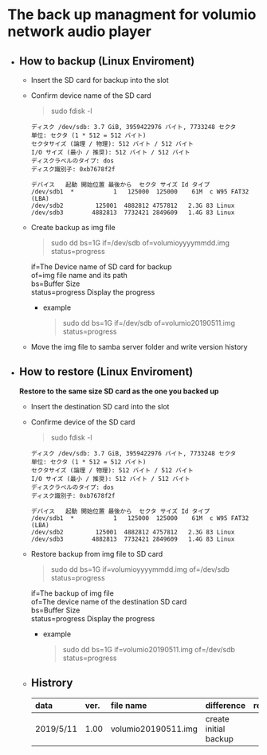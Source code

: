 # The back up managment for volumio network audio player

- ## How to backup (Linux Enviroment)
    - Insert the SD card for backup into the slot
    - Confirm device name of the SD card   
        >  sudo fdisk -l

        ~~~
        ディスク /dev/sdb: 3.7 GiB, 3959422976 バイト, 7733248 セクタ
        単位: セクタ (1 * 512 = 512 バイト)
        セクタサイズ (論理 / 物理): 512 バイト / 512 バイト
        I/O サイズ (最小 / 推奨): 512 バイト / 512 バイト
        ディスクラベルのタイプ: dos
        ディスク識別子: 0xb7678f2f

        デバイス   起動 開始位置 最後から  セクタ サイズ Id タイプ
        /dev/sdb1  *           1   125000  125000    61M  c W95 FAT32 (LBA)
        /dev/sdb2         125001  4882812 4757812   2.3G 83 Linux
        /dev/sdb3        4882813  7732421 2849609   1.4G 83 Linux
        ~~~

    - Create backup as img file
        > sudo dd bs=1G if=/dev/sdb of=volumioyyyymmdd.img status=progress   

        if=The Device name of SD card for backup   
        of=img file name and its path   
        bs=Buffer Size   
        status=progress Display the progress   
        - example   
            > sudo dd bs=1G if=/dev/sdb of=volumio20190511.img status=progress

    - Move the img file to samba server folder and write version history    
    
- ## How to restore (Linux Enviroment)
    **Restore to the same size SD card as the one you backed up**
    - Insert the destination SD card into the slot
    - Confirme device of the SD card   
        >  sudo fdisk -l

        ~~~
        ディスク /dev/sdb: 3.7 GiB, 3959422976 バイト, 7733248 セクタ
        単位: セクタ (1 * 512 = 512 バイト)
        セクタサイズ (論理 / 物理): 512 バイト / 512 バイト
        I/O サイズ (最小 / 推奨): 512 バイト / 512 バイト
        ディスクラベルのタイプ: dos
        ディスク識別子: 0xb7678f2f

        デバイス   起動 開始位置 最後から  セクタ サイズ Id タイプ
        /dev/sdb1  *           1   125000  125000    61M  c W95 FAT32 (LBA)
        /dev/sdb2         125001  4882812 4757812   2.3G 83 Linux
        /dev/sdb3        4882813  7732421 2849609   1.4G 83 Linux
        ~~~

    - Restore backup from img file to SD card
        > sudo dd bs=1G if=volumioyyyymmdd.img of=/dev/sdb  status=progress 
    
        if=The backup of img file   
        of=The device name of the destination SD card   
        bs=Buffer Size   
        status=progress Display the progress   
        
        - example   
            > sudo dd bs=1G if=volumio20190511.img of=/dev/sdb status=progress

    - ## Histrory
        |data|ver.|file name|difference|remark|
        |:---|:---|:--------|:---------|:-----|
        |2019/5/11|1.00|volumio20190511.img|create initial backup|
